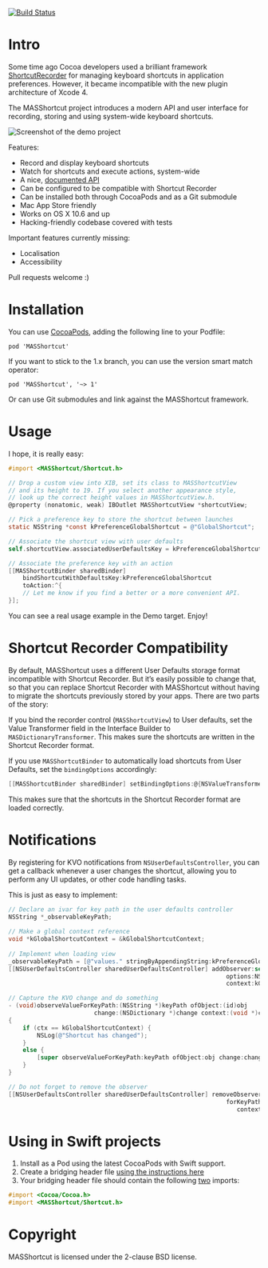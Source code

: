 [![Build Status](https://travis-ci.org/shpakovski/MASShortcut.svg?branch=master)](https://travis-ci.org/shpakovski/MASShortcut)

# Intro

Some time ago Cocoa developers used a brilliant framework [ShortcutRecorder](http://wafflesoftware.net/shortcut/) for managing keyboard shortcuts in application preferences. However, it became incompatible with the new plugin architecture of Xcode 4.

The MASShortcut project introduces a modern API and user interface for recording, storing and using system-wide keyboard shortcuts.

![Screenshot of the demo project](/Demo/screenshot.png?raw=true "This is how the demo looks like")

Features:

* Record and display keyboard shortcuts
* Watch for shortcuts and execute actions, system-wide
* A nice, [documented API](http://cocoadocs.org/docsets/MASShortcut/)
* Can be configured to be compatible with Shortcut Recorder
* Can be installed both through CocoaPods and as a Git submodule
* Mac App Store friendly
* Works on OS X 10.6 and up
* Hacking-friendly codebase covered with tests

Important features currently missing:

* Localisation
* Accessibility

Pull requests welcome :)

# Installation

You can use [CocoaPods](http://cocoapods.org/), adding the following line to your Podfile:

    pod 'MASShortcut'

If you want to stick to the 1.x branch, you can use the version smart match operator:

    pod 'MASShortcut', '~> 1'

Or can use Git submodules and link against the MASShortcut framework.

# Usage

I hope, it is really easy:

```objective-c
#import <MASShortcut/Shortcut.h>

// Drop a custom view into XIB, set its class to MASShortcutView
// and its height to 19. If you select another appearance style,
// look up the correct height values in MASShortcutView.h.
@property (nonatomic, weak) IBOutlet MASShortcutView *shortcutView;

// Pick a preference key to store the shortcut between launches
static NSString *const kPreferenceGlobalShortcut = @"GlobalShortcut";

// Associate the shortcut view with user defaults
self.shortcutView.associatedUserDefaultsKey = kPreferenceGlobalShortcut;

// Associate the preference key with an action
[[MASShortcutBinder sharedBinder]
    bindShortcutWithDefaultsKey:kPreferenceGlobalShortcut
    toAction:^{
    // Let me know if you find a better or a more convenient API.
}];
```

You can see a real usage example in the Demo target. Enjoy!

# Shortcut Recorder Compatibility

By default, MASShortcut uses a different User Defaults storage format incompatible with Shortcut Recorder. But it’s easily possible to change that, so that you can replace Shortcut Recorder with MASShortcut without having to migrate the shortcuts previously stored by your apps. There are two parts of the story:

If you bind the recorder control (`MASShortcutView`) to User defaults, set the Value Transformer field in the Interface Builder to `MASDictionaryTransformer`. This makes sure the shortcuts are written in the Shortcut Recorder format.

If you use `MASShortcutBinder` to automatically load shortcuts from User Defaults, set the `bindingOptions` accordingly:

```objective-c
[[MASShortcutBinder sharedBinder] setBindingOptions:@{NSValueTransformerNameBindingOption:MASDictionaryTransformerName}];
```

This makes sure that the shortcuts in the Shortcut Recorder format are loaded correctly.

# Notifications

By registering for KVO notifications from `NSUserDefaultsController`, you can get a callback whenever a user changes the shortcut, allowing you to perform any UI updates, or other code handling tasks.

This is just as easy to implement:
    
```objective-c
// Declare an ivar for key path in the user defaults controller
NSString *_observableKeyPath;
    
// Make a global context reference
void *kGlobalShortcutContext = &kGlobalShortcutContext;
    
// Implement when loading view
_observableKeyPath = [@"values." stringByAppendingString:kPreferenceGlobalShortcut];
[[NSUserDefaultsController sharedUserDefaultsController] addObserver:self forKeyPath:_observableKeyPath
                                                             options:NSKeyValueObservingOptionInitial
                                                             context:kGlobalShortcutContext];

// Capture the KVO change and do something
- (void)observeValueForKeyPath:(NSString *)keyPath ofObject:(id)obj
                        change:(NSDictionary *)change context:(void *)ctx
{
    if (ctx == kGlobalShortcutContext) {
        NSLog(@"Shortcut has changed");
    }
    else {
        [super observeValueForKeyPath:keyPath ofObject:obj change:change context:ctx];
    }
}

// Do not forget to remove the observer
[[NSUserDefaultsController sharedUserDefaultsController] removeObserver:self
                                                             forKeyPath:_observableKeyPath
                                                                context:kGlobalShortcutContext];
```

# Using in Swift projects

  1. Install as a Pod using the latest CocoaPods with Swift support.
  2. Create a bridging header file [using the instructions here](http://swiftalicio.us/2014/11/using-cocoapods-from-swift/)
  3. Your bridging header file should contain the following [two](https://github.com/shpakovski/MASShortcut/issues/36) imports:

```objective-c
#import <Cocoa/Cocoa.h>
#import <MASShortcut/Shortcut.h>
```

# Copyright

MASShortcut is licensed under the 2-clause BSD license.
